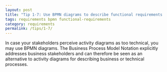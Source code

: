 ```yaml
---
layout: post
title: "Tip 1-7: Use BPMN diagrams to describe functional requirements!"
tags: requirements bpmn functional-requirements
category: requirements
permalink: /tips/1-7/
---
```


In case your stakeholders perceive activity diagrams as too technical, you may use
BPMN diagrams. The Business Process Model Notation explicitly addresses business
stakeholders and can therefore be seen as an alternative to activity diagrams
for describing business or technical processes.
